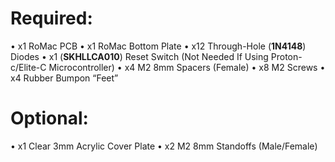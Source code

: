 # Required:

• x1 RoMac PCB
• x1 RoMac Bottom Plate
• x12 Through-Hole (**1N4148**) Diodes 
• x1 (**SKHLLCA010**) Reset Switch (Not Needed If Using Proton-c/Elite-C Microcontroller)
• x4 M2 8mm Spacers (Female)
• x8 M2 Screws
• x4 Rubber Bumpon “Feet”

# Optional:

• x1 Clear 3mm Acrylic Cover Plate 
• x2 M2 8mm Standoffs (Male/Female)
